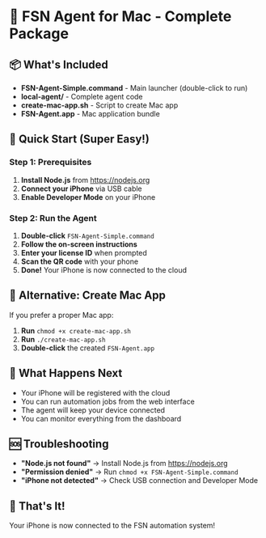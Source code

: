 # 🍎 FSN Agent for Mac - Complete Package

## 📦 What's Included
- **FSN-Agent-Simple.command** - Main launcher (double-click to run)
- **local-agent/** - Complete agent code
- **create-mac-app.sh** - Script to create Mac app
- **FSN-Agent.app** - Mac application bundle

## 🚀 Quick Start (Super Easy!)

### Step 1: Prerequisites
1. **Install Node.js** from https://nodejs.org
2. **Connect your iPhone** via USB cable
3. **Enable Developer Mode** on your iPhone

### Step 2: Run the Agent
1. **Double-click** `FSN-Agent-Simple.command`
2. **Follow the on-screen instructions**
3. **Enter your license ID** when prompted
4. **Scan the QR code** with your phone
5. **Done!** Your iPhone is now connected to the cloud

## 🔧 Alternative: Create Mac App
If you prefer a proper Mac app:
1. **Run** `chmod +x create-mac-app.sh`
2. **Run** `./create-mac-app.sh`
3. **Double-click** the created `FSN-Agent.app`

## 📱 What Happens Next
- Your iPhone will be registered with the cloud
- You can run automation jobs from the web interface
- The agent will keep your device connected
- You can monitor everything from the dashboard

## 🆘 Troubleshooting
- **"Node.js not found"** → Install Node.js from https://nodejs.org
- **"Permission denied"** → Run `chmod +x FSN-Agent-Simple.command`
- **"iPhone not detected"** → Check USB connection and Developer Mode

## 🎉 That's It!
Your iPhone is now connected to the FSN automation system!
